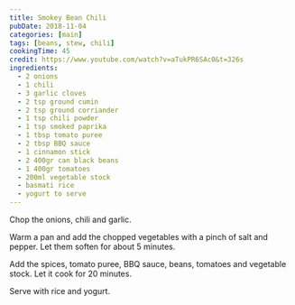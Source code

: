 ```yaml
---
title: Smokey Bean Chili
pubDate: 2018-11-04
categories: [main]
tags: [beans, stew, chili]
cookingTime: 45
credit: https://www.youtube.com/watch?v=aTukPR6SAc0&t=326s
ingredients:
  - 2 onions
  - 1 chili
  - 3 garlic cloves
  - 2 tsp ground cumin
  - 2 tsp ground corriander
  - 1 tsp chili powder
  - 1 tsp smoked paprika
  - 1 tbsp tomato puree
  - 2 tbsp BBQ sauce
  - 1 cinnamon stick
  - 2 400gr can black beans
  - 1 400gr tomatoes
  - 200ml vegetable stock
  - basmati rice
  - yogurt to serve
---
```


Chop the onions, chili and garlic.

Warm a pan and add the chopped vegetables with a pinch of salt and pepper. Let them soften for about 5 minutes.

Add the spices, tomato puree, BBQ sauce, beans, tomatoes and vegetable stock. Let it cook for 20 minutes.

Serve with rice and yogurt.
